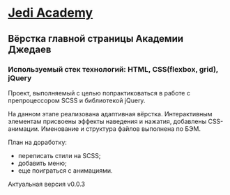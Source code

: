 # [Jedi Academy](https://daryadomoroshchenko.github.io/jedi_academy/)
## Вёрстка главной страницы Академии Джедаев
### Используемый стек технологий: HTML, CSS(flexbox, grid), jQuery
Проект, выполняемый с целью попрактиковаться в работе с препроцессором SCSS и библиотекой jQuery.

На данном этапе реализована адаптивная вёрстка. Интерактивным элементам присвоены эффекты наведения и нажатия, добавлены CSS-анимации. Именование и структура файлов выполнена по БЭМ.

План на доработку:
* переписать стили на SCSS;
* добавить меню;
* еще поиграться с анимациями.

Актуальная версия v0.0.3
